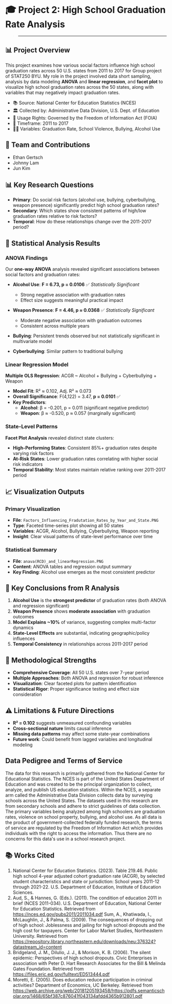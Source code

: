 # 🎓 Project 2: High School Graduation Rate Analysis

>****

## 📊 Project Overview
This project examines how various social factors influence high school graduation rates across 50 U.S. states from 2011 to 2017 for Group project of STAT250 BYU. My role in the project involved data short sampling, analysis by data modeling **ANOVA** and **linear regression**, and **facet plot** to visualize high school graduation rates across the 50 states, along with variables that may negatively impact graduation rates.

- 📚 Source: National Center for Education Statistics (NCES)
- 🏛️ Collected by: Administrative Data Division, U.S. Dept. of Education
- 🔐 Usage Rights: Governed by the Freedom of Information Act (FOIA)
- 📅 Timeframe: 2011 to 2017
- 👨‍🎓 Variables: Graduation Rate, School Violence, Bullying, Alcohol Use

## 🤝 Team and Contributions
- Ethan Gertsch
- Johnny Lam
- Jun Kim

## 📊 Key Research Questions
- **Primary**: Do social risk factors (alcohol use, bullying, cyberbullying, weapon presence) significantly predict high school graduation rates?
- **Secondary**: Which states show consistent patterns of high/low graduation rates relative to risk factors?
- **Temporal**: How do these relationships change over the 2011-2017 period?

## 🔬 Statistical Analysis Results

### **ANOVA Findings**
Our **one-way ANOVA** analysis revealed significant associations between social factors and graduation rates:

- **Alcohol Use**: **F = 6.73, p = 0.0106** ✅ *Statistically Significant*
  - Strong negative association with graduation rates
  - Effect size suggests meaningful practical impact
  
- **Weapon Presence**: **F = 4.46, p ≈ 0.0368** ✅ *Statistically Significant*  
  - Moderate negative association with graduation outcomes
  - Consistent across multiple years

- **Bullying**: Persistent trends observed but not statistically significant in multivariate model
- **Cyberbullying**: Similar pattern to traditional bullying

### **Linear Regression Model**
**Multiple OLS Regression**: ACGR ~ Alcohol + Bullying + Cyberbullying + Weapon

- **Model Fit**: R² ≈ 0.102, Adj. R² ≈ 0.073
- **Overall Significance**: F(4,122) = 3.47, **p = 0.0101** ✅
- **Key Predictors**:
  - **Alcohol**: β = -0.201, p = 0.011 (significant negative predictor)
  - **Weapon**: β ≈ -0.520, p ≈ 0.057 (marginally significant)

### **State-Level Patterns**
**Facet Plot Analysis** revealed distinct state clusters:

- **High-Performing States**: Consistent 85%+ graduation rates despite varying risk factors
- **At-Risk States**: Lower graduation rates correlating with higher social risk indicators  
- **Temporal Stability**: Most states maintain relative ranking over 2011-2017 period

## 📈 Visualization Outputs

### **Primary Visualization**
- **File**: `Factors_Influencing_Fradutation_Rates_by_Year_and_State.PNG`
- **Type**: Faceted time-series plot showing all 50 states
- **Variables**: ACGR, Alcohol, Bullying, Cyberbullying, Weapon reporting
- **Insight**: Clear visual patterns of state-level performance over time

### **Statistical Summary**
- **File**: `anava(RCD)_and_linearRegression.PNG`  
- **Content**: ANOVA tables and regression output summary
- **Key Finding**: Alcohol use emerges as the most consistent predictor

## 🎯 Key Conclusions from R Analysis

1. **Alcohol Use** is the **strongest predictor** of graduation rates (both ANOVA and regression significant)
2. **Weapon Presence** shows **moderate association** with graduation outcomes
3. **Model Explains ~10%** of variance, suggesting complex multi-factor dynamics
4. **State-Level Effects** are substantial, indicating geographic/policy influences
5. **Temporal Consistency** in relationships across 2011-2017 period

## 🔬 Methodological Strengths
- **Comprehensive Coverage**: All 50 U.S. states over 7-year period
- **Multiple Approaches**: Both ANOVA and regression for robust inference
- **Visualization**: Clear faceted plots for pattern identification  
- **Statistical Rigor**: Proper significance testing and effect size consideration

## ⚠️ Limitations & Future Directions
- **R² = 0.102** suggests unmeasured confounding variables
- **Cross-sectional nature** limits causal inference
- **Missing data patterns** may affect some state-year combinations
- **Future work**: Could benefit from lagged variables and longitudinal modeling

## Data Pedigree and Terms of Service
The data for this research is primarily gathered from the National Center for Educational Statistics. 
The NCES is part of the United States Department of Education and was created to be the principal organization to collect, analyze, and publish US education statistics.
Within the NCES, a separate arm called the Administrative Data Division collects data by surveying schools across the United States. 
The datasets used in this research are from secondary schools and adhere to strict guidelines of data collection. 
The primary variables being analyzed among high schoolers are graduation rates, violence on school property, bullying, and alcohol use.
As all data is the product of government-collected federally funded research, 
the terms of service are regulated by the Freedom of Information Act which provides individuals with the right to access the information. 
Thus there are no concerns for this data's use in a school research project.

## 📚 Works Cited
1. National Center for Education Statistics. (2023). Table 219.46. Public high school 4-year adjusted cohort graduation rate
(ACGR), by selected student characteristics and state or jurisdiction: School years 2011-12 through 2021-22. U.S. Department of
Education, Institute of Education Sciences.
2. Aud, S., & Hannes, G. (Eds.). (2011). The condition of education 2011 in brief (NCES 2011-034). U.S. Department of
Education, National Center for Education Statistics. Retrieved from https://nces.ed.gov/pubs2011/2011034.pdf
Sum, A., Khatiwada, I., McLaughlin, J., & Palma, S. (2009). The consequences of dropping out of high school: Joblessness and
jailing for high school dropouts and the high cost for taxpayers. Center for Labor Market Studies, Northeastern University.
Retrieved from https://repository.library.northeastern.edu/downloads/neu:376324?datastream_id=content
3. Bridgeland, J. M., DiIulio, J. J., & Morison, K. B. (2006). The silent epidemic: Perspectives of high school dropouts. Civic
Enterprises in association with Peter D. Hart Research Associates for the Bill & Melinda Gates Foundation. Retrieved from
https://files.eric.ed.gov/fulltext/ED513444.pdf
4. Moretti, E. (2005). Does education reduce participation in criminal activities? Department of Economics, UC Berkeley. Retrieved
from https://web.archive.org/web/20181205193458/https://pdfs.semanticscholar.org/1468/65bf387c876041f043134afdd4365b912801.pdf

